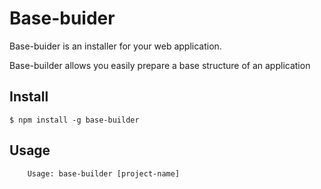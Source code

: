 # Base-buider

Base-buider is an installer for your web application.

Base-builder allows you easily prepare a base structure of an application

## Install

    $ npm install -g base-builder

## Usage
```
    Usage: base-builder [project-name]
```
